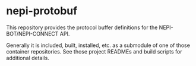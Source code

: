 <!--
Copyright (c) 2024 Numurus, LLC <https://www.numurus.com>.

This file is part of nepi-engine
(see https://github.com/nepi-engine).

License: 3-clause BSD, see https://opensource.org/licenses/BSD-3-Clause
-->

# nepi-protobuf #
This repository provides the protocol buffer definitions for the NEPI-BOT/NEPI-CONNECT API. 

Generally it is included, built, installed, etc. as a submodule of one of those container repositories. See those project READMEs and build scripts for additional details.